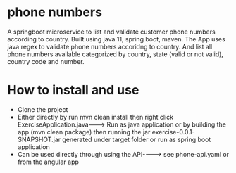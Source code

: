 # phone numbers 
A springboot microservice to list and validate customer phone numbers according to country. Built using java 11, spring boot, maven.
The App uses java regex to validate phone numbers accoridng to country.
And list all phone numbers available categorized by country, state (valid or not valid), country
code and number.

# How to install and use
* Clone the project 
* Either directly by run mvn clean install then right click ExerciseApplication.java---> Run as java application or by building the app (mvn clean package) then running the jar exercise-0.0.1-SNAPSHOT.jar generated under target folder or run as spring boot application 
* Can be used directly through using the API----> see phone-api.yaml or from the angular app 

